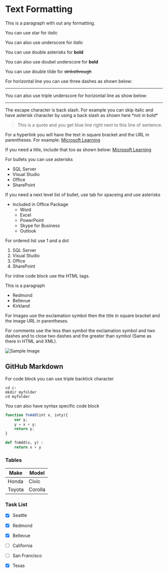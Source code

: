 # Text Formatting

This is a paragraph with out any formatting.

You can use star for *italic*

You can also use underscore for _italic_

You can use double asterisks for **bold**

You can also use doubel underscore for __bold__

You can use double tilde for ~~striksthrough~~

For horizontal line you can use three dashes as shown below:

---

You can also use triple underscore for horizontal line as show below:
___

The escape character is back slash. For example you can skip italic and have asterisk character by using a back slash as shown here \*not in bold\*

>This is a quote and you get blue line right next to this line of sentence.

For a hyperlink you will have the text in square bracket and the URL in parentheses. For example: 
[Microsoft Learning](https://www.microsoft.com)

If you need a title, include that too as shown below:
[Microsoft Learning](https://www.microsoft.com, "Microsoft Learning")

For bullets you can use asterisks
* SQL Server
* Visual Studio
* Office
* SharePoint

If you need a next level list of bullet, use tab for spaceing and use asterisks
* Included in Office Package
    * Word
    * Excel
    * PowerPoint
    * Skype for Business
    * Outlook

For ordered list use 1 and a dot

1. SQL Server
1. Visual Studio
1. Office
1. SharePoint

For inline code block use the HTML tags.
<p>This is a paragraph</p>
<ul>
    <li>Redmond</li>
    <li>Bellevue</li>
    <li>Kirkland</li>
</ul>



For Images use the exclamation symbol then the title in square bracket and the image URL in parentheses.


For comments use the less than symbol the exclamation symbol and two dashes and to close two dashes and the greater than symbol (Same as there in HTML and XML).

![Sample Image](https://markdown-here.com/img/icon256.png)


<!-- This is a comment-->

## GitHub Markdown

For code block you can use triple backtick character

```
cd c:
mkdir myfolder
cd myfolder

```

You can also have syntax specific code block 
``` javascript
function fnAdd(int x, inty){
    var y;
    y = x + y;
    return y; 
}
```

```python
def fnAdd(x, y) : 
    return x + y
```

### Tables

| Make  | Model  |
|-------|--------|
| Honda | Civic  |
| Toyota| Corolla|

### Task List
* [x] Seattle
* [x] Redmond
* [x] Bellevue
* [ ] California
* [ ] San Francisco
* [x] Texas

